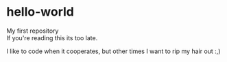 # hello-world
My first repository
<br>
If you're reading this its too late.

I like to code when it cooperates, but other times I want to rip my hair out :,)
